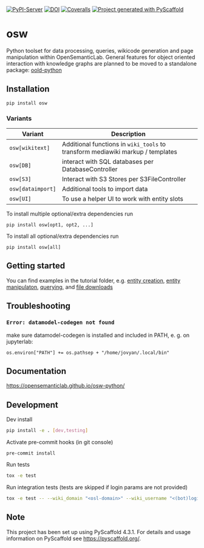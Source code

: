 [![PyPI-Server](https://img.shields.io/pypi/v/osw.svg)](https://pypi.org/project/osw/)
[![DOI](https://zenodo.org/badge/458130867.svg)](https://zenodo.org/badge/latestdoi/458130867)
[![Coveralls](https://img.shields.io/coveralls/github/OpenSemanticLab/osw-python/main.svg)](https://coveralls.io/r/<USER>/osw)
[![Project generated with PyScaffold](https://img.shields.io/badge/-PyScaffold-005CA0?logo=pyscaffold)](https://pyscaffold.org/)

# osw

Python toolset for data processing, queries, wikicode generation and page manipulation within OpenSemanticLab.
General features for object oriented interaction with knowledge graphs are planned to be moved to a standalone package: [oold-python](https://github.com/OpenSemanticWorld/oold-python)

## Installation
```
pip install osw
```

### Variants
| Variant | Description |
| -- | -- |
`osw[wikitext]` | Additional functions in `wiki_tools` to transform mediawiki markup / templates
`osw[DB]` | interact with SQL databases per DatabaseController
`osw[S3]` | Interact with S3 Stores per S3FileController
`osw[dataimport]` | Additional tools to import data
`osw[UI]` | To use a helper UI to work with entity slots

To install multiple optional/extra dependencies run
```
pip install osw[opt1, opt2, ...]
```

To install all optional/extra dependencies run
```
pip install osw[all]
```

## Getting started
You can find examples in the tutorial folder, e.g. [entity creation](https://github.com/OpenSemanticLab/osw-python/blob/main/examples/create_entity.py), [entity manipulaton](https://github.com/OpenSemanticLab/osw-python/blob/main/examples/store_entity.py), [querying](https://github.com/OpenSemanticLab/osw-python/blob/main/examples/query_minimal.py), and [file downloads](https://github.com/OpenSemanticLab/osw-python/blob/main/examples/file_download_minimal.py)

## Troubleshooting

### `Error: datamodel-codegen not found`
make sure datamodel-codegen is installed and included in PATH, e. g. on jupyterlab:
```
os.environ["PATH"] += os.pathsep + "/home/jovyan/.local/bin"
```

## Documentation

https://opensemanticlab.github.io/osw-python/


## Development

Dev install
```bash
pip install -e . [dev,testing]
```

Activate pre-commit hooks (in git console)
```
pre-commit install
```

Run tests
```bash
tox -e test
```

Run integration tests (tests are skipped if login params are not provided)
```bash
tox -e test -- --wiki_domain "<osl-domain>" --wiki_username "<(bot)login>" --wiki_password "<password>" --db_username "<username>" --db_password "<password>"
```

<!-- pyscaffold-notes -->

## Note

This project has been set up using PyScaffold 4.3.1. For details and usage
information on PyScaffold see https://pyscaffold.org/.

